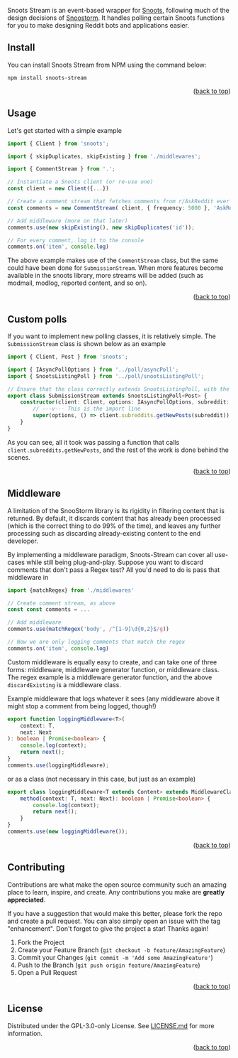 <div id="top"></div>

Snoots Stream is an event-based wrapper for [Snoots](https://github.com/thislooksfun/snoots), following much of the design decisions of [Snoostorm](https://github.com/MayorMonty/snoostorm). It handles polling certain Snoots functions for you to make designing Reddit bots and applications easier.

## Install

You can install Snoots Stream from NPM using the command below:

```
npm install snoots-stream
```

<p align="right">(<a href="#top">back to top</a>)</p>

## Usage

Let's get started with a simple example

```typescript
import { Client } from 'snoots';

import { skipDuplicates, skipExisting } from './middlewares';

import { CommentStream } from '.';

// Instantiate a Snoots client (or re-use one)
const client = new Client({...})

// Create a comment stream that fetches comments from r/AskReddit ever 5000ms
const comments = new CommentStream( client, { frequency: 5000 }, 'AskReddit' );

// Add middleware (more on that later)
comments.use(new skipExisting(), new skipDuplicates('id'));

// For every comment, log it to the console
comments.on('item', console.log)
```

The above example makes use of the `CommentStream` class, but the same could have been done for `SubmissionStream`. When more features become available in the snoots library, more streams will be added (such as modmail, modlog, reported content, and so on).

<p align="right">(<a href="#top">back to top</a>)</p>

## Custom polls

If you want to implement new polling classes, it is relatively simple. The `SubmissionStream` class is shown below as an example

```typescript
import { Client, Post } from 'snoots';

import { IAsyncPollOptions } from '../poll/asyncPoll';
import { SnootsListingPoll } from '../poll/snootsListingPoll';

// Ensure that the class correctly extends SnootsListingPoll, with the type of object that the listing returns
export class SubmissionStream extends SnootsListingPoll<Post> {
	constructor(client: Client, options: IAsyncPollOptions, subreddit: string) {
		// ---v--- This is the import line
		super(options, () => client.subreddits.getNewPosts(subreddit));
	}
}
```

As you can see, all it took was passing a function that calls `client.subreddits.getNewPosts`, and the rest of the work is done behind the scenes.

<p align="right">(<a href="#top">back to top</a>)</p>

## Middleware

A limitation of the SnooStorm library is its rigidity in filtering content that is returned. By default, it discards content that has already been processed (which is the correct thing to do 99% of the time), and leaves any further processing such as discarding already-existing content to the end developer.

By implementing a middleware paradigm, Snoots-Stream can cover all use-cases while still being plug-and-play. Suppose you want to discard comments that don't pass a Regex test? All you'd need to do is pass that middleware in

```typescript
import {matchRegex} from './middlewares'

// Create comment stream, as above
const const comments = ...

// Add middleware
comments.use(matchRegex('body', /^[1-9]\d{0,2}$/g))

// Now we are only logging comments that match the regex
comments.on('item', console.log)
```

Custom middleware is equally easy to create, and can take one of three forms: middleware, middleware generator function, or middleware class. The regex example is a middleware generator function, and the above `discardExisting` is a middleware class.

Example middleware that logs whatever it sees (any middleware above it might stop a comment from being logged, though!)

```typescript
export function loggingMiddleware<T>(
	context: T,
	next: Next
): boolean | Promise<boolean> {
	console.log(context);
	return next();
}
comments.use(loggingMiddleware);
```

or as a class (not necessary in this case, but just as an example)

```typescript
export class loggingMiddleware<T extends Content> extends MiddlewareClass<T> {
	method(context: T, next: Next): boolean | Promise<boolean> {
		console.log(context);
		return next();
	}
}
comments.use(new loggingMiddleware());
```

<p align="right">(<a href="#top">back to top</a>)</p>

<!-- CONTRIBUTING -->

## Contributing

Contributions are what make the open source community such an amazing place to learn, inspire, and create. Any contributions you make are **greatly appreciated**.

If you have a suggestion that would make this better, please fork the repo and create a pull request. You can also simply open an issue with the tag "enhancement".
Don't forget to give the project a star! Thanks again!

1. Fork the Project
2. Create your Feature Branch (`git checkout -b feature/AmazingFeature`)
3. Commit your Changes (`git commit -m 'Add some AmazingFeature'`)
4. Push to the Branch (`git push origin feature/AmazingFeature`)
5. Open a Pull Request

<p align="right">(<a href="#top">back to top</a>)</p>

<!-- LICENSE -->

## License

Distributed under the GPL-3.0-only License. See [LICENSE.md](https://github.com/jamesxx/gort/blob/master/LICENSE.md) for more information.

<p align="right">(<a href="#top">back to top</a>)</p>
